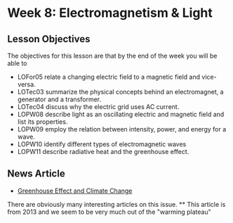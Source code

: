 # Week 8: Electromagnetism & Light

## Lesson Objectives

The objectives for this lesson are that by the end of the week you will be able to

* LOFor05 relate a changing electric field to a magnetic field and vice-versa. 
* LOTec03 summarize the physical concepts behind an electromagnet, a generator and a transformer. 
* LOTec04 discuss why the electric grid uses AC current.
* LOPW08 describe light as an oscillating electric and magnetic field and list its properties. 
* LOPW09 employ the relation between intensity, power, and energy for a wave. 
* LOPW10 identify different types of electromagnetic waves
* LOPW11 describe radiative heat and the greenhouse effect. 

## News Article

* [Greenhouse Effect and Climate Change](http://www.nytimes.com/2013/06/11/science/earth/what-to-make-of-a-climate-change-plateau.html?ref=greenhousegasemissions&_r=0&pagewanted=print)

There are obviously many interesting articles on this issue. \*\* This article is from 2013 and we seem to be very much out of the "warming plateau"

